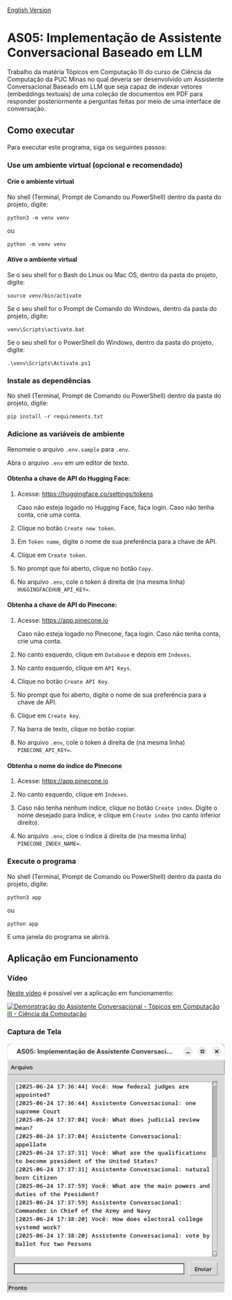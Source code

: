 [English Version](README.EN.md)

# AS05: Implementação de Assistente Conversacional Baseado em LLM

Trabalho da matéria Tópicos em Computação III do curso de Ciência da Computação da PUC Minas no qual deveria ser desenvolvido um Assistente Conversacional Baseado em LLM que seja capaz de indexar vetores (embeddings textuais) de uma coleção de documentos em PDF para responder posteriormente a perguntas feitas por meio de uma interface de conversação.

## Como executar

Para executar este programa, siga os seguintes passos:

### Use um ambiente virtual (opcional e recomendado)

#### Crie o ambiente virtual

No shell (Terminal, Prompt de Comando ou PowerShell) dentro da pasta do projeto, digite:

```
python3 -m venv venv
```

ou

```
python -m venv venv
```

#### Ative o ambiente virtual

Se o seu shell for o Bash do Linux ou Mac OS, dentro da pasta do projeto, digite:

```
source venv/bin/activate
```

Se o seu shell for o Prompt de Comando do Windows, dentro da pasta do projeto, digite:

```
venv\Scripts\activate.bat
```

Se o seu shell for o PowerShell do Windows, dentro da pasta do projeto, digite:

```
.\venv\Scripts\Activate.ps1
```

### Instale as dependências

No shell (Terminal, Prompt de Comando ou PowerShell) dentro da pasta do projeto, digite:

```
pip install -r requirements.txt
```

### Adicione as variáveis de ambiente

Renomeie o arquivo ```.env.sample``` para ```.env```.

Abra o arquivo ```.env``` em um editor de texto.

#### Obtenha a chave de API do Hugging Face:

1. Acesse: https://huggingface.co/settings/tokens

   Caso não esteja logado no Hugging Face, faça login. Caso não tenha conta, crie uma conta.

2. Clique no botão ```Create new token```.

3. Em ```Token name```, digite o nome de sua preferência para a chave de API.

4. Clique em ```Create token```.

5. No prompt que foi aberto, clique no botão ```Copy```.

6. No arquivo ```.env```, cole o token á direita de (na mesma linha) ```HUGGINGFACEHUB_API_KEY=```.

#### Obtenha a chave de API do Pinecone:

1. Acesse: https://app.pinecone.io

   Caso não esteja logado no Pinecone, faça login. Caso não tenha conta, crie uma conta.

2. No canto esquerdo, clique em ```Database``` e depois em ```Indexes```.

3. No canto esquerdo, clique em ```API Keys```.

4. Clique no botão ```Create API Key```.

5. No prompt que foi aberto, digite o nome de sua preferência para a chave de API.

6. Clique em ```Create key```.

7. Na barra de texto, clique no botão copiar.

8. No arquivo ```.env```, cole o token á direita de (na mesma linha) ```PINECONE_API_KEY=```.

#### Obtenha o nome do índice do Pinecone

1. Acesse: https://app.pinecone.io

2. No canto esquerdo, clique em ```Indexes```.

3. Caso não tenha nenhum índice, clique no botão ```Create index```. Digite o nome desejado para índice, e clique em ```Create index``` (no canto inferior direito).

4. No arquivo ```.env```, cloe o índice á direita de (na mesma linha) ```PINECONE_INDEX_NAME=```.

### Execute o programa

No shell (Terminal, Prompt de Comando ou PowerShell) dentro da pasta do projeto, digite:

```
python3 app
```

ou

```
python app
```

E uma janela do programa se abrirá.

## Aplicação em Funcionamento

### Vídeo

[Neste vídeo](https://youtu.be/sO1tvquSQWM) é possível ver a aplicação em funcionamento:

[![Demonstração do Assistente Conversacional - Tópicos em Computação III - Ciência da Computação](https://img.youtube.com/vi/sO1tvquSQWM/0.jpg)](https://youtu.be/sO1tvquSQWM)

### Captura de Tela

![Captura de tela do Assistente Conversacional, mostrando um exemplo de conversa](screenshots/Captura%20de%20tela%20de%202025-06-24%2018-28-51.png)